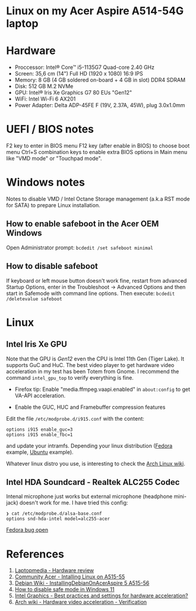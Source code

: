 # Linux on my Acer Aspire A514-54G laptop

# Hardware

- Proccessor: Intel® Core™ i5-1135G7 Quad-core 2.40 GHz
- Screen: 35,6 cm (14") Full HD (1920 x 1080) 16:9 IPS
- Memory: 8 GB (4 GB soldered on-board + 4 GB in slot) DDR4 SDRAM
- Disk: 512 GB M.2 NVMe
- GPU: Intel® Iris Xe Graphics G7 80 EUs "Gen12"
- WiFi: Intel Wi-Fi 6 AX201
- Power Adapter: Delta ADP-45FE F (19V, 2.37A, 45W), plug 3.0x1.0mm

# UEFI / BIOS notes

F2 key to enter in BIOS menu
F12 key (after enable in BIOS) to choose boot menu
Ctrl+S combination keys to enable extra BIOS options in Main menu like "VMD mode" or "Touchpad mode".

# Windows notes

Notes to disable VMD / Intel Octane Storage management (a.k.a RST mode for SATA) to prepare Linux installation.

## How to enable safeboot in the Acer OEM Windows

Open Administrator prompt:
`bcdedit /set safeboot minimal`

## How to disable safeboot

If keyboard or left mouse button doesn't work fine, restart from advanced Startup Options, enter in the Troubleshoot -> Advanced Options and then start in Safemode with command line options. Then execute:
`bcdedit /deletevalue safeboot` 

# Linux

## Intel Iris Xe GPU

Note that the GPU is *Gen12* even the CPU is Intel 11th Gen (Tiger Lake). It supports GuC and HuC. The best video player to get hardware video acceleration in my test has been Totem from Gnome. I recommend the command `intel_gpu_top` to verify everything is fine.

- Firefox tip: Enable "media.ffmpeg.vaapi.enabled" in `about:config` to get VA-API acceleration.

- Enable the GUC, HUC and Framebuffer compression features

Edit the file `/etc/modprobe.d/i915.conf` with the content:
```
options i915 enable_guc=3
options i915 enable_fbc=1
```
and update your intramfs. Depending your linux distribution ([Fedora](https://discussion.fedoraproject.org/t/intel-graphics-best-practices-and-settings-for-hardware-acceleration/69944#h-4-enable-intel-guc-and-huc-and-framebuffer-compression-5) example, [Ubuntu](https://askubuntu.com/a/897330/24536) example).

Whatever linux distro you use, is interesting to check the [Arch Linux wiki](https://wiki.archlinux.org/title/Intel_graphics#Enable_GuC_/_HuC_firmware_loading).

## Intel HDA Soundcard - Realtek ALC255 Codec

Intenal microphone just works but external microphone (headphone mini-jack) doesn't work for me. I have tried this config:
```
❯ cat /etc/modprobe.d/alsa-base.conf
options snd-hda-intel model=alc255-acer
```
[Fedora bug open](https://bugzilla.redhat.com/show_bug.cgi?id=2208877)

# References
1. [Laptopmedia - Hardware review](https://laptopmedia.com/es/review/acer-aspire-5-a514-54-review-budget-tiger-lake-laptops-are-coming/)
2. [Community Acer - Intalling Linux on A515-55](https://community.acer.com/en/discussion/607762/installing-linux-on-my-new-aspire-5-a515-55)
3. [Debian Wiki - InstallingDebianOnAcerAspire 5 A515-56](https://wiki.debian.org/InstallingDebianOn/Acer/Aspire%205%20A515-56)
4. [How to disable safe mode in Windows 11](https://technoresult.com/how-to-disable-safe-mode-in-windows-11/)
5. [Intel Graphics - Best practices and settings for hardware acceleration?](https://discussion.fedoraproject.org/t/intel-graphics-best-practices-and-settings-for-hardware-acceleration/69944)
6. [Arch wiki - Hardware video acceleration - Verification](https://wiki.archlinux.org/title/Hardware_video_acceleration#Verification)

